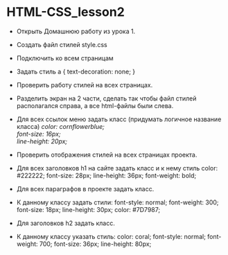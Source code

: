 # HTML-CSS_lesson2

- Открыть Домашнюю работу из урока 1.
- Создать файл стилей style.css
- Подключить ко всем страницам
- Задать стиль a { text-decoration: none; }
- Проверить работу стилей на всех страницах.
- Разделить экран на 2 части, сделать так чтобы файл стилей располагался справа, а все html-файлы были слева.
- Для всех ссылок меню задать класс (придумать логичное название класса)
_color: cornflowerblue;_<br/>
_font-size: 16px;_<br/>
_line-height: 20px;_<br/>

- Проверить отображения стилей на всех страницах проекта.
- Для всех заголовков h1 на сайте задать класс и к нему стиль
color: #222222;
font-size: 28px;
line-height: 36px;
font-weight: bold;
- Для всех параграфов в проекте задать класс.
- К данному классу задать стили:
font-style: normal;
font-weight: 300;
font-size: 18px;
line-height: 30px;
color: #7D7987;
- Для заголовков h2 задать класс.
- К данному классу указать стиль:
color: coral;
font-style: normal;
font-weight: 700;
font-size: 36px;
line-height: 80px;
